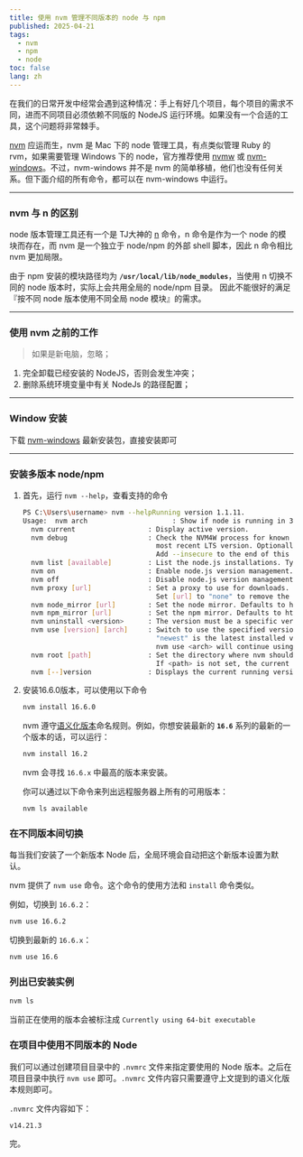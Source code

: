 ```yaml
---
title: 使用 nvm 管理不同版本的 node 与 npm
published: 2025-04-21
tags:
  - nvm
  - npm
  - node
toc: false
lang: zh
---
```


在我们的日常开发中经常会遇到这种情况：手上有好几个项目，每个项目的需求不同，进而不同项目必须依赖不同版的 NodeJS 运行环境。如果没有一个合适的工具，这个问题将非常棘手。

[nvm](https://github.com/creationix/nvm) 应运而生，nvm 是 Mac 下的 node 管理工具，有点类似管理 Ruby 的 rvm，如果需要管理 Windows 下的 node，官方推荐使用 [nvmw](https://github.com/hakobera/nvmw) 或 [nvm-windows](https://github.com/coreybutler/nvm-windows)。不过，nvm-windows 并不是 nvm 的简单移植，他们也没有任何关系。但下面介绍的所有命令，都可以在 nvm-windows 中运行。

---

### nvm 与 n 的区别

node 版本管理工具还有一个是 TJ大神的 [n](https://github.com/tj/n) 命令，n 命令是作为一个 node 的模块而存在，而 nvm 是一个独立于 node/npm 的外部 shell 脚本，因此 n 命令相比 nvm 更加局限。

由于 npm 安装的模块路径均为 **`/usr/local/lib/node_modules`**，当使用 n 切换不同的 node 版本时，实际上会共用全局的 node/npm 目录。 因此不能很好的满足『按不同 node 版本使用不同全局 node 模块』的需求。

---

### 使用 nvm 之前的工作

> 如果是新电脑，忽略；
> 
1. 完全卸载已经安装的 NodeJS，否则会发生冲突；
2. 删除系统环境变量中有关 NodeJs 的路径配置；

---

### Window 安装

下载 [nvm-windows](https://github.com/coreybutler/nvm-windows/releases) 最新安装包，直接安装即可

---

### 安装多版本 node/npm

1. 首先，运行 `nvm --help`，查看支持的命令
    
    ```bash
    PS C:\Users\username> nvm --helpRunning version 1.1.11.
    Usage:  nvm arch                     : Show if node is running in 32 or 64 bit mode.
      nvm current                  : Display active version.
      nvm debug                    : Check the NVM4W process for known problems (troubleshooter).  nvm install <version> [arch] : The version can be a specific version, "latest" for the latest current version, or "lts" for the
                                     most recent LTS version. Optionally specify whether to install the 32 or 64 bit version (defaults                                 to system arch). Set [arch] to "all" to install 32 AND 64 bit versions.
                                     Add --insecure to the end of this command to bypass SSL validation of the remote download server.
      nvm list [available]         : List the node.js installations. Type "available" at the end to see what can be installed. Aliased as ls.
      nvm on                       : Enable node.js version management.
      nvm off                      : Disable node.js version management.
      nvm proxy [url]              : Set a proxy to use for downloads. Leave [url] blank to see the current proxy.
                                     Set [url] to "none" to remove the proxy.
      nvm node_mirror [url]        : Set the node mirror. Defaults to https://nodejs.org/dist/. Leave [url] blank to use default url.
      nvm npm_mirror [url]         : Set the npm mirror. Defaults to https://github.com/npm/cli/archive/. Leave [url] blank to default url.
      nvm uninstall <version>      : The version must be a specific version.
      nvm use [version] [arch]     : Switch to use the specified version. Optionally use "latest", "lts", or "newest".
                                     "newest" is the latest installed version. Optionally specify 32/64bit architecture.
                                     nvm use <arch> will continue using the selected version, but switch to 32/64 bit mode.
      nvm root [path]              : Set the directory where nvm should store different versions of node.js.
                                     If <path> is not set, the current root will be displayed.
      nvm [--]version              : Displays the current running version of nvm for Windows. Aliased as v.
    ```
    
2. 安装16.6.0版本，可以使用以下命令
    
    ```bash
    nvm install 16.6.0
    ```
    
    nvm 遵守[语义化版本](http://semver.org/lang/zh-CN/)命名规则。例如，你想安装最新的 **`16.6`** 系列的最新的一个版本的话，可以运行：
    
    ```bash
    nvm install 16.2
    ```
    
    nvm 会寻找 `16.6.x` 中最高的版本来安装。
    
    你可以通过以下命令来列出远程服务器上所有的可用版本：
    
    ```bash
    nvm ls available
    ```
    

### 在不同版本间切换

每当我们安装了一个新版本 Node 后，全局环境会自动把这个新版本设置为默认。

nvm 提供了 `nvm use` 命令。这个命令的使用方法和 `install` 命令类似。

例如，切换到 `16.6.2`：

```bash
nvm use 16.6.2
```

切换到最新的 `16.6.x`：

```bash
nvm use 16.6
```

### 列出已安装实例

```bash
nvm ls
```

当前正在使用的版本会被标注成 `Currently using 64-bit executable`

### 在项目中使用不同版本的 Node

我们可以通过创建项目目录中的 `.nvmrc` 文件来指定要使用的 Node 版本。之后在项目目录中执行 `nvm use` 即可。`.nvmrc` 文件内容只需要遵守上文提到的语义化版本规则即可。

`.nvmrc` 文件内容如下：

```bash
v14.21.3
```

完。
